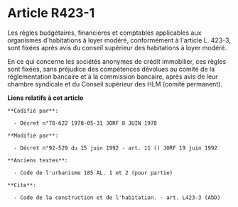 # Article R423-1

Les règles budgétaires, financières et comptables applicables aux organismes d'habitations à loyer modéré, conformément à
l'article L. 423-3, sont fixées après avis du conseil supérieur des habitations à loyer modéré.

En ce qui concerne les sociétés anonymes de crédit immobilier, ces règles sont fixées, sans préjudice des compétences
dévolues au comité de la réglementation bancaire et à la commission bancaire, après avis de leur chambre syndicale et du
Conseil supérieur des HLM (comité permanent).

**Liens relatifs à cet article**

	**Codifié par**:

	  - Décret n°78-622 1978-05-31 JORF 8 JUIN 1978

	**Modifié par**:

	  - Décret n°92-529 du 15 juin 1992 - art. 11 () JORF 19 juin 1992

	**Anciens textes**:

	  - Code de l'urbanisme 185 AL. 1 et 2 (pour partie)

	**Cite**:

	  - Code de la construction et de l'habitation. - art. L423-3 (AbD)
